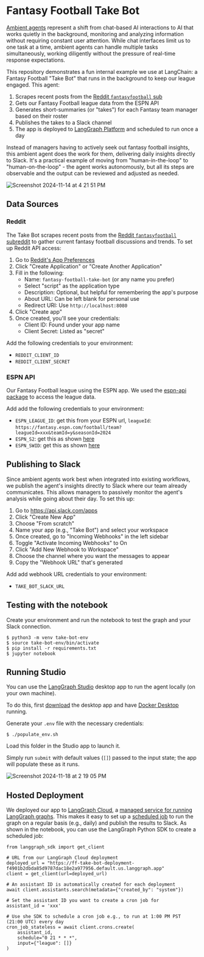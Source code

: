 # Fantasy Football Take Bot

[Ambient agents](https://blog.langchain.dev/ux-for-agents-part-2-ambient/) represent a shift from chat-based AI interactions to AI that works quietly in the background, monitoring and analyzing information without requiring constant user attention. While chat interfaces limit us to one task at a time, ambient agents can handle multiple tasks simultaneously, working diligently without the pressure of real-time response expectations.

This repository demonstrates a fun internal example we use at LangChain: a Fantasy Football "Take Bot" that runs in the background to keep our league engaged. This agent:

1. Scrapes recent posts from the [Reddit `fantasyfootball` sub](https://www.reddit.com/r/fantasyfootball/)
2. Gets our Fantasy Football league data from the ESPN API
3. Generates short-summaries (or "takes") for each Fantasy team manager based on their roster
4. Publishes the takes to a Slack channel
5. The app is deployed to [LangGraph Platform](https://langchain-ai.github.io/langgraph/concepts/langgraph_cloud/) and scheduled to run once a day

Instead of managers having to actively seek out fantasy football insights, this ambient agent does the work for them, delivering daily insights directly to Slack. It's a practical example of moving from "human-in-the-loop" to "human-on-the-loop" - the agent works autonomously, but all its steps are observable and the output can be reviewed and adjusted as needed.

![Screenshot 2024-11-14 at 4 21 51 PM](https://github.com/user-attachments/assets/4fcf879a-74a0-45ed-b1e5-fe3dfb8bca02)

## Data Sources 

### Reddit 

The Take Bot scrapes recent posts from the [Reddit `fantasyfootball` subreddit](https://www.reddit.com/r/fantasyfootball/) to gather current fantasy football discussions and trends. To set up Reddit API access:

1. Go to [Reddit's App Preferences](https://www.reddit.com/prefs/apps)
2. Click "Create Application" or "Create Another Application"
3. Fill in the following:
   - Name: `fantasy-football-take-bot` (or any name you prefer)
   - Select "script" as the application type
   - Description: Optional, but helpful for remembering the app's purpose
   - About URL: Can be left blank for personal use
   - Redirect URI: Use `http://localhost:8080`
4. Click "Create app"
5. Once created, you'll see your credentials:
   - Client ID: Found under your app name
   - Client Secret: Listed as "secret"

Add the following credentials to your environment:

* `REDDIT_CLIENT_ID`
* `REDDIT_CLIENT_SECRET`

### ESPN API

Our Fantasy Football league using the ESPN app. We used the [espn-api package](https://github.com/cwendt94/espn-api) to access the league data. 

Add add the following credentials to your environment:

* `ESPN_LEAGUE_ID`: get this from your ESPN url, `leagueId`: `https://fantasy.espn.com/football/team?leagueId=xxx&teamId=y&seasonId=2024`
* `ESPN_S2`: get this as shown [here](https://github.com/cwendt94/espn-api/discussions/150#discussioncomment-133615)
* `ESPN_SWID`: get this as shown [here](https://github.com/cwendt94/espn-api/discussions/150#discussioncomment-133615)

## Publishing to Slack

Since ambient agents work best when integrated into existing workflows, we publish the agent's insights directly to Slack where our team already communicates. This allows managers to passively monitor the agent's analysis while going about their day. To set this up:

1. Go to https://api.slack.com/apps
2. Click "Create New App"
3. Choose "From scratch"
4. Name your app (e.g., "Take Bot") and select your workspace
5. Once created, go to "Incoming Webhooks" in the left sidebar
6. Toggle "Activate Incoming Webhooks" to On
7. Click "Add New Webhook to Workspace"
8. Choose the channel where you want the messages to appear
9. Copy the "Webhook URL" that's generated

Add add webhook URL credentials to your environment:

* `TAKE_BOT_SLACK_URL` 

## Testing with the notebook

Create your environment and run the notebook to test the graph and your Slack connection.
```
$ python3 -m venv take-bot-env
$ source take-bot-env/bin/activate
$ pip install -r requirements.txt
$ jupyter notebook
```

## Running Studio 

You can use the [LangGraph Studio](https://github.com/langchain-ai/langgraph-studio) desktop app to run the agent locally (on your own machine). 

To do this, first [download](https://github.com/langchain-ai/langgraph-studio?tab=readme-ov-file#download) the desktop app and have [Docker Desktop](https://docs.docker.com/engine/install/) running. 

Generate your `.env` file with the necessary credentials: 

```
$ ./populate_env.sh
```

Load this folder in the Studio app to launch it.

Simply run `submit` with default values (`[]`) passed to the input state; the app will populate these as it runs.

![Screenshot 2024-11-18 at 2 19 05 PM](https://github.com/user-attachments/assets/9afc6e27-e0ee-4276-8b51-3fbb3bcc5d60)

## Hosted Deployment

We deployed our app to [LangGraph Cloud](https://langchain-ai.github.io/langgraph/concepts/langgraph_cloud/), a [managed service for running LangGraph graphs](https://langchain-ai.github.io/langgraph/concepts/deployment_options/#cloud-saas). 
This makes it easy to set up a [scheduled job](https://langchain-ai.github.io/langgraph/cloud/how-tos/cron_jobs/) to run the graph on a regular basis (e.g., daily) and publish the results to Slack.
As shown in the notebook, you can use the LangGraph Python SDK to create a scheduled job: 

```
from langgraph_sdk import get_client

# URL from our LangGraph Cloud deployment
deployed_url = "https://ff-take-bot-deployment-f4901b2dbda85d9787dac18e2a977956.default.us.langgraph.app"
client = get_client(url=deployed_url)

# An assistant ID is automatically created for each deployment
await client.assistants.search(metadata={"created_by": "system"})

# Set the assistant ID you want to create a cron job for
assistant_id = 'xxx'

# Use she SDK to schedule a cron job e.g., to run at 1:00 PM PST (21:00 UTC) every day
cron_job_stateless = await client.crons.create(
    assistant_id,
    schedule="0 21 * * *",
    input={"league": []} 
)
```
